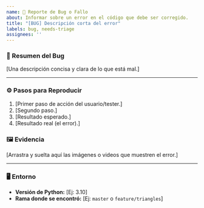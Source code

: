 ```yaml
---
name: 🐞 Reporte de Bug o Fallo
about: Informar sobre un error en el código que debe ser corregido.
title: "[BUG] Descripción corta del error"
labels: bug, needs-triage
assignees: ''
---
```


### 📝 Resumen del Bug
[Una descripción concisa y clara de lo que está mal.]

---

### ⚙️ Pasos para Reproducir
1. [Primer paso de acción del usuario/tester.]
2. [Segundo paso.]
3. [Resultado esperado.]
4. [Resultado real (el error).]

### 🖼️ Evidencia
[Arrastra y suelta aquí las imágenes o videos que muestren el error.]

---

### 🖥️ Entorno
- **Versión de Python:** [Ej: 3.10]
- **Rama donde se encontró:** [Ej: `master` o `feature/triangles`]